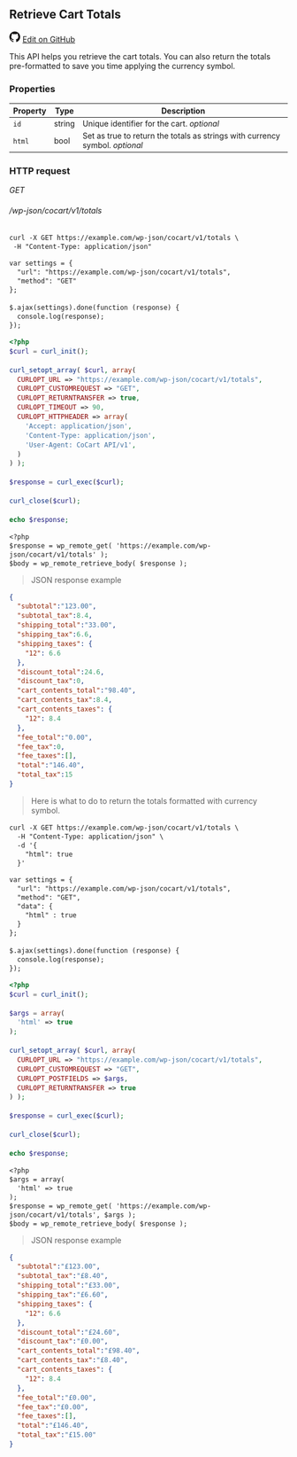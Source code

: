 ## Retrieve Cart Totals ##

<img src="images/github.svg" width="20" height="20" alt="GitHub Mark Logo"> [Edit on GitHub](https://github.com/co-cart/co-cart-docs/blob/master/source/includes/cocart-v1/_totals.md)

This API helps you retrieve the cart totals. You can also return the totals pre-formatted to save you time applying the currency symbol.

### Properties ###

| Property   | Type   | Description                                                                                                |
| ---------- | ------ | ---------------------------------------------------------------------------------------------------------- |
| `id`       | string | Unique identifier for the cart. <i class="label label-info">optional</i>                                   |
| `html`     | bool   | Set as true to return the totals as strings with currency symbol. <i class="label label-info">optional</i> |

### HTTP request ###

<div class="api-endpoint">
  <div class="endpoint-data">
    <i class="label label-get">GET</i>
    <h6>/wp-json/cocart/v1/totals</h6>
  </div>
</div>

```shell
curl -X GET https://example.com/wp-json/cocart/v1/totals \
 -H "Content-Type: application/json"
```

```javascript--jquery
var settings = {
  "url": "https://example.com/wp-json/cocart/v1/totals",
  "method": "GET"
};

$.ajax(settings).done(function (response) {
  console.log(response);
});
```

```php
<?php
$curl = curl_init();

curl_setopt_array( $curl, array(
  CURLOPT_URL => "https://example.com/wp-json/cocart/v1/totals",
  CURLOPT_CUSTOMREQUEST => "GET",
  CURLOPT_RETURNTRANSFER => true,
  CURLOPT_TIMEOUT => 90,
  CURLOPT_HTTPHEADER => array(
    'Accept: application/json',
    'Content-Type: application/json',
    'User-Agent: CoCart API/v1',
  )
) );

$response = curl_exec($curl);

curl_close($curl);

echo $response;
```

```php--wp-http-api
<?php
$response = wp_remote_get( 'https://example.com/wp-json/cocart/v1/totals' );
$body = wp_remote_retrieve_body( $response );
```

> JSON response example

```json
{
  "subtotal":"123.00",
  "subtotal_tax":8.4,
  "shipping_total":"33.00",
  "shipping_tax":6.6,
  "shipping_taxes": {
    "12": 6.6
  },
  "discount_total":24.6,
  "discount_tax":0,
  "cart_contents_total":"98.40",
  "cart_contents_tax":8.4,
  "cart_contents_taxes": {
    "12": 8.4
  },
  "fee_total":"0.00",
  "fee_tax":0,
  "fee_taxes":[],
  "total":"146.40",
  "total_tax":15
}
```

> Here is what to do to return the totals formatted with currency symbol.

```shell
curl -X GET https://example.com/wp-json/cocart/v1/totals \
  -H "Content-Type: application/json" \
  -d '{
    "html": true
  }'
```

```javascript--jquery
var settings = {
  "url": "https://example.com/wp-json/cocart/v1/totals",
  "method": "GET",
  "data": {
    "html" : true
  }
};

$.ajax(settings).done(function (response) {
  console.log(response);
});
```

```php
<?php
$curl = curl_init();

$args = array(
  'html' => true
);

curl_setopt_array( $curl, array(
  CURLOPT_URL => "https://example.com/wp-json/cocart/v1/totals",
  CURLOPT_CUSTOMREQUEST => "GET",
  CURLOPT_POSTFIELDS => $args,
  CURLOPT_RETURNTRANSFER => true
) );

$response = curl_exec($curl);

curl_close($curl);

echo $response;
```

```php--wp-http-api
<?php
$args = array(
  'html' => true
);
$response = wp_remote_get( 'https://example.com/wp-json/cocart/v1/totals', $args );
$body = wp_remote_retrieve_body( $response );
```

> JSON response example

```json
{
  "subtotal":"£123.00",
  "subtotal_tax":"£8.40",
  "shipping_total":"£33.00",
  "shipping_tax":"£6.60",
  "shipping_taxes": {
    "12": 6.6
  },
  "discount_total":"£24.60",
  "discount_tax":"£0.00",
  "cart_contents_total":"£98.40",
  "cart_contents_tax":"£8.40",
  "cart_contents_taxes": {
    "12": 8.4
  },
  "fee_total":"£0.00",
  "fee_tax":"£0.00",
  "fee_taxes":[],
  "total":"£146.40",
  "total_tax":"£15.00"
}
```
